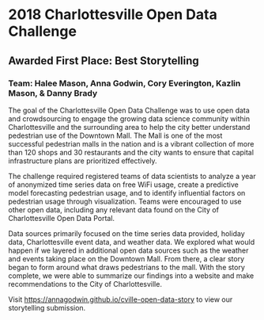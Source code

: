 # 2018 Charlottesville Open Data Challenge
## Awarded First Place: Best Storytelling
### Team: Halee Mason, Anna Godwin, Cory Everington, Kazlin Mason, & Danny Brady

The goal of the Charlottesville Open Data Challenge was to use open data and crowdsourcing to engage the growing data science community within Charlottesville and the surrounding area to help the city better understand pedestrian use of the Downtown Mall. The Mall is one of the most successful pedestrian malls in the nation and is a vibrant collection of more than 120 shops and 30 restaurants and the city wants to ensure that capital infrastructure plans are prioritized effectively.

The challenge required registered teams of data scientists to analyze a year of anonymized time series data  on free WiFi usage, create a predictive model forecasting pedestrian usage, and to identify influential factors on pedestrian usage through visualization. Teams were encouraged to use other open data, including any relevant data found on the City of Charlottesville Open Data Portal.
 
Data sources primarily focused on the time series data provided, holiday data, Charlottesville event data, and weather data. We explored what would happen if we layered in additional open data sources such as the weather and events taking place on the Downtown Mall. From there, a clear story began to form around what draws pedestrians to the mall. With the story complete, we were able to summarize our findings into a website and make recommendations to the City of Charlottesville.

Visit https://annagodwin.github.io/cville-open-data-story to view our storytelling submission.
